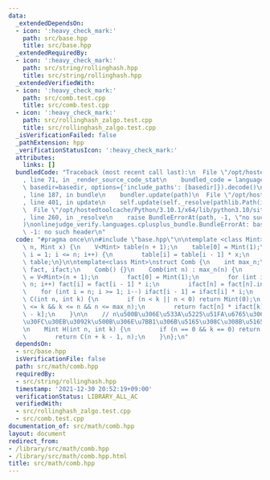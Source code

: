```yaml
---
data:
  _extendedDependsOn:
  - icon: ':heavy_check_mark:'
    path: src/base.hpp
    title: src/base.hpp
  _extendedRequiredBy:
  - icon: ':heavy_check_mark:'
    path: src/string/rollinghash.hpp
    title: src/string/rollinghash.hpp
  _extendedVerifiedWith:
  - icon: ':heavy_check_mark:'
    path: src/comb.test.cpp
    title: src/comb.test.cpp
  - icon: ':heavy_check_mark:'
    path: src/rollinghash_zalgo.test.cpp
    title: src/rollinghash_zalgo.test.cpp
  _isVerificationFailed: false
  _pathExtension: hpp
  _verificationStatusIcon: ':heavy_check_mark:'
  attributes:
    links: []
  bundledCode: "Traceback (most recent call last):\n  File \"/opt/hostedtoolcache/Python/3.10.1/x64/lib/python3.10/site-packages/onlinejudge_verify/documentation/build.py\"\
    , line 71, in _render_source_code_stat\n    bundled_code = language.bundle(stat.path,\
    \ basedir=basedir, options={'include_paths': [basedir]}).decode()\n  File \"/opt/hostedtoolcache/Python/3.10.1/x64/lib/python3.10/site-packages/onlinejudge_verify/languages/cplusplus.py\"\
    , line 187, in bundle\n    bundler.update(path)\n  File \"/opt/hostedtoolcache/Python/3.10.1/x64/lib/python3.10/site-packages/onlinejudge_verify/languages/cplusplus_bundle.py\"\
    , line 401, in update\n    self.update(self._resolve(pathlib.Path(included), included_from=path))\n\
    \  File \"/opt/hostedtoolcache/Python/3.10.1/x64/lib/python3.10/site-packages/onlinejudge_verify/languages/cplusplus_bundle.py\"\
    , line 260, in _resolve\n    raise BundleErrorAt(path, -1, \"no such header\"\
    )\nonlinejudge_verify.languages.cplusplus_bundle.BundleErrorAt: base.hpp: line\
    \ -1: no such header\n"
  code: "#pragma once\n\n#include \"base.hpp\"\n\ntemplate <class Mint>\nV<Mint> powTable(int\
    \ n, Mint x) {\n    V<Mint> table(n + 1);\n    table[0] = Mint(1);\n    for (int\
    \ i = 1; i <= n; i++) {\n        table[i] = table[i - 1] * x;\n    }\n    return\
    \ table;\n}\n\ntemplate<class Mint>\nstruct Comb {\n    int max_n;\n    V<Mint>\
    \ fact, ifact;\n    Comb() {}\n    Comb(int n) : max_n(n) {\n        fact = ifact\
    \ = V<Mint>(n + 1);\n        fact[0] = Mint(1);\n        for (int i = 1; i <=\
    \ n; i++) fact[i] = fact[i - 1] * i;\n        ifact[n] = fact[n].inv();\n    \
    \    for (int i = n; i >= 1; i--) ifact[i - 1] = ifact[i] * i;\n    }\n\n    Mint\
    \ C(int n, int k) {\n        if (n < k || n < 0) return Mint(0);\n        assert(0\
    \ <= k && k <= n && n <= max_n);\n        return fact[n] * ifact[k] * ifact[n\
    \ - k];\n    }\n\n    // n\u500B\u306E\u533A\u5225\u51FA\u6765\u306A\u3044\u30DC\
    \u30FC\u30EB\u3092k\u500B\u306E\u7BB1\u306B\u5165\u308C\u308B\u5165\u308C\u65B9\
    \n    Mint H(int n, int k) {\n        if (n == 0 && k == 0) return Mint(1);\n\
    \        return C(n + k - 1, n);\n    }\n};\n"
  dependsOn:
  - src/base.hpp
  isVerificationFile: false
  path: src/math/comb.hpp
  requiredBy:
  - src/string/rollinghash.hpp
  timestamp: '2021-12-30 20:52:19+09:00'
  verificationStatus: LIBRARY_ALL_AC
  verifiedWith:
  - src/rollinghash_zalgo.test.cpp
  - src/comb.test.cpp
documentation_of: src/math/comb.hpp
layout: document
redirect_from:
- /library/src/math/comb.hpp
- /library/src/math/comb.hpp.html
title: src/math/comb.hpp
---
```

